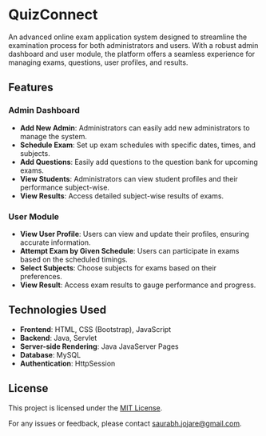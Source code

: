 # QuizConnect

An advanced online exam application system designed to streamline the examination process for both administrators and users. With a robust admin dashboard and user module, the platform offers a seamless experience for managing exams, questions, user profiles, and results.

## Features

### Admin Dashboard
- **Add New Admin**: Administrators can easily add new administrators to manage the system.
- **Schedule Exam**: Set up exam schedules with specific dates, times, and subjects.
- **Add Questions**: Easily add questions to the question bank for upcoming exams.
- **View Students**: Administrators can view student profiles and their performance subject-wise.
- **View Results**: Access detailed subject-wise results of exams.

### User Module
- **View User Profile**: Users can view and update their profiles, ensuring accurate information.
- **Attempt Exam by Given Schedule**: Users can participate in exams based on the scheduled timings.
- **Select Subjects**: Choose subjects for exams based on their preferences.
- **View Result**: Access exam results to gauge performance and progress.

## Technologies Used
- **Frontend**: HTML, CSS (Bootstrap), JavaScript
- **Backend**: Java, Servlet
- **Server-side Rendering**: Java JavaServer Pages
- **Database**: MySQL
- **Authentication**: HttpSession

## License
This project is licensed under the [MIT License](LICENSE).
  
For any issues or feedback, please contact saurabh.jojare@gmail.com.
